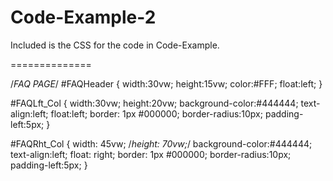 Code-Example-2
==============

Included is the CSS for the code in Code-Example. 

==============

/*FAQ PAGE*/
#FAQHeader
{
	width:30vw;
	height:15vw;
	color:#FFF;
	float:left;
}

#FAQLft_Col
{
	width:30vw;
	height:20vw;
	background-color:#444444;
	text-align:left;
	float:left;
	border: 1px #000000;
	border-radius:10px;
	padding-left:5px;
}

#FAQRht_Col
{
	width: 45vw;
	/*height: 70vw;*/
	background-color:#444444;
	text-align:left;
	float: right;
	border: 1px #000000;
	border-radius:10px;
	padding-left:5px;
}
